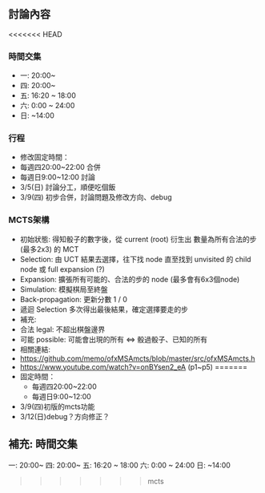 ## 討論內容
<<<<<<< HEAD

### 時間交集
* 一: 20:00~
* 四: 20:00~
* 五: 16:20 ~ 18:00
* 六: 0:00 ~ 24:00
* 日: ~14:00

### 行程
* 修改固定時間：
 * 每週四20:00~22:00 合併
 * 每週日9:00~12:00 討論
* 3/5(日) 討論分工，順便吃個飯
* 3/9(四) 初步合併，討論問題及修改方向、debug

### MCTS架構
* 初始狀態: 得知骰子的數字後，從 current (root) 衍生出 數量為所有合法的步(最多2x3) 的 MCT
* Selection: 由 UCT 結果去選擇，往下找 node 直至找到 unvisited 的 child node 或 full expansion (?)
* Expansion: 擴張所有可能的、合法的步的 node (最多會有6x3個node)
* Simulation: 模擬棋局至終盤
* Back-propagation: 更新分數 1 / 0
* 遞迴 Selection 多次得出最後結果，確定選擇要走的步
* 補充:
 * 合法 legal: 不超出棋盤邊界
 * 可能 possible: 可能會出現的所有 <=> 骰過骰子、已知的所有
* 相關連結:
 * https://github.com/memo/ofxMSAmcts/blob/master/src/ofxMSAmcts.h
 * https://www.youtube.com/watch?v=onBYsen2_eA (p1~p5)
=======
* 固定時間：
    * 每週四20:00~22:00
    * 每週日9:00~12:00
* 3/9(四)初版的mcts功能
* 3/12(日)debug？方向修正？

## 補充: 時間交集
一: 20:00~
四: 20:00~
五: 16:20 ~ 18:00
六: 0:00 ~ 24:00
日: ~14:00
>>>>>>> mcts
